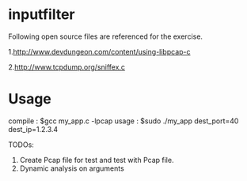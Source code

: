 # inputfilter

Following open source files are referenced for the exercise.

1.http://www.devdungeon.com/content/using-libpcap-c

2.http://www.tcpdump.org/sniffex.c

# Usage

compile : $gcc my_app.c -lpcap
usage : $sudo ./my_app dest_port=40 dest_ip=1.2.3.4

TODOs:
1. Create Pcap file for test and test with Pcap file. 
2. Dynamic analysis on arguments

